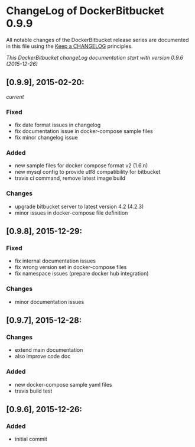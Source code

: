 # ChangeLog of DockerBitbucket 0.9.9

All notable changes of the DockerBitbucket release series are documented in this file using the [Keep a CHANGELOG](http://keepachangelog.com/) principles.

_This DockerBitbucket changeLog documentation start with version 0.9.6 (2015-12-26)_

## [0.9.9], 2015-02-20:
_current_

### Fixed
- fix date format issues in changelog
- fix documentation issue in docker-compose sample files
- fix minor changelog issue

### Added
- new sample files for docker compose format v2 (1.6.n)
- new mysql config to provide utf8 compatibility for bitbucket
- travis ci command, remove latest image build

### Changes
- upgrade bitbucket server to latest version 4.2 (4.2.3)
- minor issues in docker-compose file definition


## [0.9.8], 2015-12-29:

### Fixed
- fix internal documentation issues
- fix wrong version set in docker-compose files
- fix namespace issues (prepare docker hub integration)

### Changes
- minor documentation issues


## [0.9.7], 2015-12-28:

### Changes
- extend main documentation
- also improve code doc

### Added
- new docker-compose sample yaml files
- travis build test


## [0.9.6], 2015-12-26:

### Added
- initial commit
